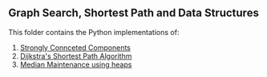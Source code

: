 ## Graph Search, Shortest Path and Data Structures

This folder contains the Python implementations of:

1. [Strongly Connceted Components](SCC.py)
2. [Dijkstra's Shortest Path Algorithm](Dijkstra.py)
3. [Median Maintenance using heaps](Median_Maintenance.py)

